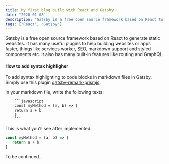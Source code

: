 ```yaml
---
title: My first blog built with React and Gatsby
date: "2020-01-08"
description: "Gatsby is a free open source framework based on React to generate static websites."
tags: ["React", "Gatsby"]
---
```


Gatsby is a free open source framework based on React to generate static websites. It has many useful plugins to help building websites or apps faster, things like services worker, SEO, markdown support and styled components etc. It also has many built-in features like routing and GraphQL.


#### How to add syntax highligher
To add syntax highlighting to code blocks in markdown files in Gatsby. Simply use this plugin [gatsby-remark-prismjs](https://www.gatsbyjs.org/packages/gatsby-remark-prismjs/).

In your markdown file, write the following texts:
```
    ```javascript
    const myMethod = (a, b) => {
    return a + b
    }
    ```
```

This is what you'll see after implemented:
```js
const myMethod = (a, b) => {
   return a + b
}
```

To be continued...
